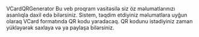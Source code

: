 VCardQRGenerator
Bu veb proqram vasitəsilə siz öz məlumatlarınızı asanlıqla daxil edə bilərsiniz. Sistem, təqdim etdiyiniz məlumatlara uyğun olaraq VCard formatında QR kodu yaradacaq. QR kodunu istədiyiniz zaman yükləyərək saxlaya və ya paylaşa bilərsiniz.
